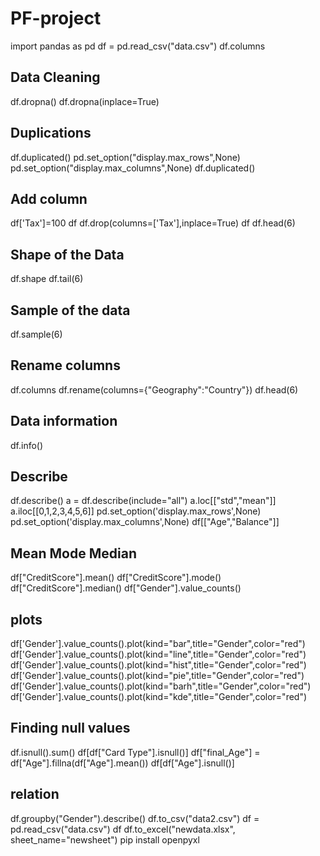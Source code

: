 # PF-project
import pandas as pd
df = pd.read_csv("data.csv")
df.columns
## Data Cleaning
df.dropna()
df.dropna(inplace=True)
## Duplications
df.duplicated()
pd.set_option("display.max_rows",None)
pd.set_option("display.max_columns",None)
df.duplicated()
## Add column
df['Tax']=100
df
df.drop(columns=['Tax'],inplace=True)
df
df.head(6)
## Shape of the Data
df.shape
df.tail(6)
## Sample of the data
df.sample(6)
## Rename columns
df.columns
df.rename(columns={"Geography":"Country"})
df.head(6)
## Data information
df.info()
## Describe
df.describe()
a = df.describe(include="all")
a.loc[["std","mean"]]
a.iloc[[0,1,2,3,4,5,6]]
pd.set_option('display.max_rows',None)
pd.set_option('display.max_columns',None)
df[["Age","Balance"]]
## Mean Mode Median
df["CreditScore"].mean()
df["CreditScore"].mode()
df["CreditScore"].median()
df["Gender"].value_counts()
## plots
df['Gender'].value_counts().plot(kind="bar",title="Gender",color="red")
df['Gender'].value_counts().plot(kind="line",title="Gender",color="red")
df['Gender'].value_counts().plot(kind="hist",title="Gender",color="red")
df['Gender'].value_counts().plot(kind="pie",title="Gender",color="red")
df['Gender'].value_counts().plot(kind="barh",title="Gender",color="red")
df['Gender'].value_counts().plot(kind="kde",title="Gender",color="red")
## Finding null values
df.isnull().sum()
df[df["Card Type"].isnull()]
df["final_Age"] = df["Age"].fillna(df["Age"].mean())
df[df["Age"].isnull()]
## relation 
df.groupby("Gender").describe()
df.to_csv("data2.csv")
df = pd.read_csv("data.csv")
df
df.to_excel("newdata.xlsx", sheet_name="newsheet")
pip install openpyxl
